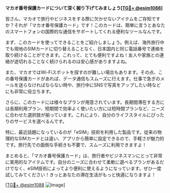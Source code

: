 **マカオ番号保護カードについて深く掘り下げてみましょう[[TG💪+ @esim1088](https://t.me/s/esim1088)]**

皆さん、マカオで旅行やビジネスをする際に欠かせないアイテムをご存知ですか？それが「マカオ番号保護カード」です！このカードは、簡単に言うとあなたのスマートフォンの国際的な通信をサポートしてくれる便利なツールなんです。

まず、このカードを使ってできることをご紹介しましょう。例えば、海外旅行中でも現地のSIMカードに切り替えることなく、日本国内と同じ電話番号で連絡を取り続けることができます。これって、とても便利ですよね！友人や家族との連絡が途切れることなく続けられるのは安心感がありますよね。

また、マカオではWi-Fiスポットを探すのが難しい場合もあります。その点、この番号保護カードがあれば、データ通信もスムーズに行えます。仕事で急ぎのメールを送らなければならない時や、旅行中にSNSで写真をアップしたい時などにも非常に役立ちます。

さらに、このカードには様々なプランが用意されています。長期間滞在する方には長期利用プラン、短期間で効率よく使いたい方には短時間プランなど、ニーズに合わせた選択肢が揃っています。これにより、自分のライフスタイルにぴったりのサービスを選べるんです。

特に、最近話題になっているのが「eSIM」技術を利用した製品です。従来の物理的なSIMカードとは違い、アプリから簡単に設定できるので、手軽さが魅力的です。旅行先での面倒な手続きも不要で、スムーズに利用できますよ！

まとめると、「マカオ番号保護カード」は、旅行者やビジネスマンにとって非常に実用的なアイテムです。自分のニーズに合わせて柔軟に選べるプランがあるだけでなく、eSIM技術によってより便利に使えるようになっています。ぜひ一度試してみてください！きっとあなたの滞在生活がもっと快適になりますよ！

[[TG💪+ @esim1088](https://t.me/s/esim1088) ![Image](https://i.postimg.cc/Y0z9fWf4/image.png)]